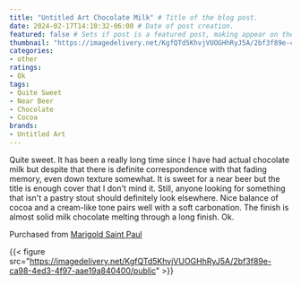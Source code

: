 ```yaml
---
title: "Untitled Art Chocolate Milk" # Title of the blog post.
date: 2024-02-17T14:10:32-06:00 # Date of post creation.
featured: false # Sets if post is a featured post, making appear on the home page side bar.
thumbnail: "https://imagedelivery.net/KgfQTd5KhvjVUOGHhRyJ5A/2bf3f89e-ca98-4ed3-4f97-aae19a840400/thumb"
categories:
- other
ratings:
- Ok
tags:
- Quite Sweet
- Near Beer
- Chocolate
- Cocoa
brands:
- Untitled Art
---
```


Quite sweet. It has been a really long time since I have had actual chocolate milk but despite that there is definite correspondence with that fading memory, even down texture somewhat. It is sweet for a near beer but the title is enough cover that I don't mind it. Still, anyone looking for something that isn't a pastry stout should definitely look elsewhere. Nice balance of cocoa and a cream-like tone pairs well with a soft carbonation. The finish is almost solid milk chocolate melting through a long finish. Ok.

Purchased from [Marigold Saint Paul](https://shop.honeycombmpls.com/)

{{< figure src="https://imagedelivery.net/KgfQTd5KhvjVUOGHhRyJ5A/2bf3f89e-ca98-4ed3-4f97-aae19a840400/public" >}}